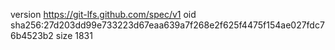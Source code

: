 version https://git-lfs.github.com/spec/v1
oid sha256:27d203dd99e733223d67eaa639a7f268e2f625f4475f154ae027fdc76b4523b2
size 1831
